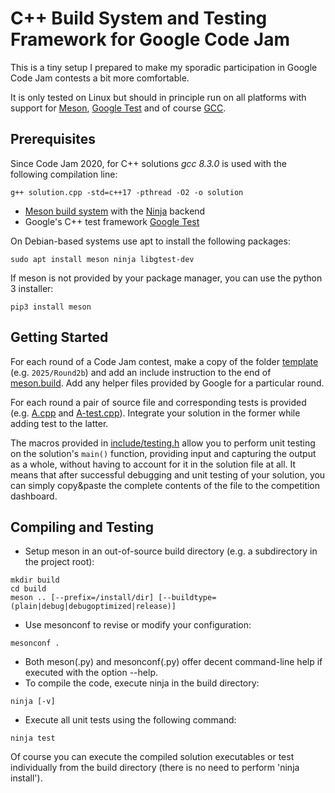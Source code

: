 # C++ Build System and Testing Framework for Google Code Jam

This is a tiny setup I prepared to make my sporadic participation in Google Code Jam contests a bit more comfortable.

It is only tested on Linux but should in principle run on all platforms with support for [Meson](http://mesonbuild.com/), [Google Test](https://github.com/google/googletest) and of course [GCC](https://gcc.gnu.org/).

## Prerequisites

Since Code Jam 2020, for C++ solutions _gcc 8.3.0_ is used with the following compilation line:
```
g++ solution.cpp -std=c++17 -pthread -O2 -o solution
```

- [Meson build system](http://mesonbuild.com/) with the [Ninja](https://ninja-build.org/) backend
- Google's C++ test framework [Google Test](https://github.com/google/googletest)

On Debian-based systems use apt to install the following packages:
```
sudo apt install meson ninja libgtest-dev 
```
If meson is not provided by your package manager, you can use the python 3 installer:
```
pip3 install meson
```

## Getting Started

For each round of a Code Jam contest, make a copy of the folder [template](template) (e.g. `2025/Round2b`) and add an include instruction to the end of [meson.build](meson.build). Add any helper files provided by Google for a particular round.

For each round a pair of source file and corresponding tests is provided (e.g. [A.cpp](template/A.cpp) and [A-test.cpp](template/A-test.cpp)). Integrate your solution in the former while adding test to the latter.

The macros provided in [include/testing.h](include/testing.h) allow you to perform unit testing on the solution's `main()` function, providing input and capturing the output as a whole, without having to account for it in the solution file at all.
It means that after successful debugging and unit testing of your solution, you can simply copy&paste the complete contents of the file to the competition dashboard.

## Compiling and Testing
- Setup meson in an out-of-source build directory (e.g. a subdirectory in the project root):
```
mkdir build
cd build
meson .. [--prefix=/install/dir] [--buildtype=(plain|debug|debugoptimized|release)]
```
- Use mesonconf to revise or modify your configuration:
```
mesonconf .
```
- Both meson(.py) and mesonconf(.py) offer decent command-line help if executed with the option --help.
- To compile the code, execute ninja in the build directory:
```
ninja [-v]
```
- Execute all unit tests using the following command:
```
ninja test
```

Of course you can execute the compiled solution executables or test individually from the build directory (there is no need to perform 'ninja install').
